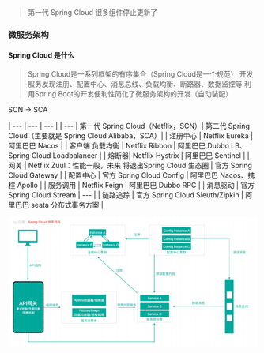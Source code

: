 
> 第一代 Spring Cloud 很多组件停止更新了

### 微服务架构

#### Spring Cloud 是什么

> Spring Cloud是⼀系列框架的有序集合（Spring Cloud是⼀个规范）
> 开发服务发现注册、配置中⼼、消息总线、负载均衡、断路器、数据监控等
> 利⽤Spring Boot的开发便利性简化了微服务架构的开发（⾃动装配）

SCN -> SCA

| --- | --- | --- |
| --- | 第⼀代 Spring Cloud（Netflix，SCN）| 第⼆代 Spring Cloud（主要就是 Spring Cloud Alibaba，SCA）|
| 注册中⼼ | Netflix Eureka | 阿⾥巴巴 Nacos |
| 客户端 负载均衡 | Netflix Ribbon | 阿⾥巴巴 Dubbo LB、Spring Cloud Loadbalancer |
| 熔断器|  Netflix Hystrix | 阿⾥巴巴 Sentinel |
| ⽹关 | Netflix Zuul：性能⼀般，未来 将退出Spring Cloud ⽣态圈 | 官⽅ Spring Cloud Gateway |
| 配置中⼼ | 官⽅ Spring Cloud Config | 阿⾥巴巴 Nacos、携程 Apollo |
| 服务调⽤ | Netflix Feign | 阿⾥巴巴 Dubbo RPC |
| 消息驱动 | 官⽅ Spring Cloud Stream | --- |
| 链路追踪 | 官⽅ Spring Cloud Sleuth/Zipkin | 阿⾥巴巴 seata 分布式事务⽅案 |

![Spring Cloud 体系结构](image/030401.png)








